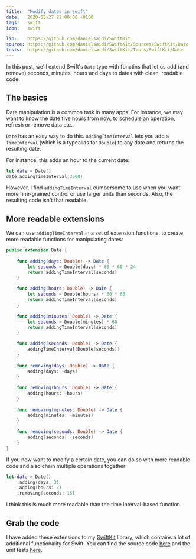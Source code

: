 ```yaml
---
title:  "Modify dates in swift"
date:   2020-05-27 22:00:00 +0100
tags:   swift
icon:   swift

lib:    https://github.com/danielsaidi/SwiftKit
source: https://github.com/danielsaidi/SwiftKit/Sources/SwiftKit/Date
tests:  https://github.com/danielsaidi/SwiftKit/Tests/SwiftKit/Date
---
```


In this post, we'll extend Swift's `Date` type with functins that let us add (and remove) seconds, minutes, hours and days to dates with clean, readable code.


## The basics

Date manipulation is a common task in many apps. For instance, we may want to know the date five hours from now, to schedule an operation, refresh or remove data etc.

`Date` has an easy way to do this. `addingTimeInterval` lets you add a `TimeInterval` (which is a typealias for `Double`) to any date and returns the resulting date.

For instance, this adds an hour to the current date:

```swift
let date = Date()
date.addingTimeInterval(3600)
```

However, I find `addingTimeInterval` cumbersome to use when you want more fine-grained control or use larger units than seconds. Also, the resulting code isn't that readable.


## More readable extensions

We can use `addingTimeInterval` in a set of extension functions, to create more readable functions for manipulating dates:

```swift
public extension Date {
    
    func adding(days: Double) -> Date {
        let seconds = Double(days) * 60 * 60 * 24
        return addingTimeInterval(seconds)
    }
    
    func adding(hours: Double) -> Date {
        let seconds = Double(hours) * 60 * 60
        return addingTimeInterval(seconds)
    }
    
    func adding(minutes: Double) -> Date {
        let seconds = Double(minutes) * 60
        return addingTimeInterval(seconds)
    }
    
    func adding(seconds: Double) -> Date {
        addingTimeInterval(Double(seconds))
    }
    
    func removing(days: Double) -> Date {
        adding(days: -days)
    }
    
    func removing(hours: Double) -> Date {
        adding(hours: -hours)
    }
    
    func removing(minutes: Double) -> Date {
        adding(minutes: -minutes)
    }
    
    func removing(seconds: Double) -> Date {
        adding(seconds: -seconds)
    }
}
```

If you now want to modify a certain date, you can do so with more readable code and also chain multiple operations together:

```swift
let date = Date()
    .adding(days: 3)
    .adding(hours: 2)
    .removing(seconds: 15)
```

I think this is much more readable than the time interval-based function.


## Grab the code

I have added these extensions to my [SwiftKit]({{page.lib}}) library, which contains a lot of additional functionality for Swift. You can find the source code [here]({{page.source}}) and the unit tests [here]({{page.tests}}).